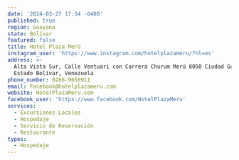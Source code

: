 ```yaml
---
date: '2024-03-27 17:34 -0400'
published: true
region: Guayana
state: Bolívar
featured: false
title: Hotel Plaza Merú
instagram_user: 'https://www.instagram.com/hotelplazameru/?hl=es'
address: >-
  Alta Vista Sur, Calle Ventuari con Carrera Churum Merú 8050 Ciudad Guayana,
  Estado Bolívar, Venezuela
phone_number: 0286-9650911
email: Facebook@hotelplazameru.com
website: HotelPlazaMeru.com
facebook_user: 'https://www.facebook.com/HotelPlazaMeru'
services:
  - Excursiones Locales
  - Hospedaje
  - Servicio de Reservación
  - Restaurante
types:
  - Hospedaje
---
```


